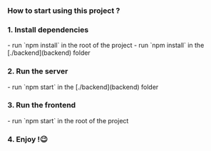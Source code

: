 <h3>How to start using this project ?</h3>

<h3>1. Install dependencies</h3>
 - run `npm install` in the root of the project
 - run `npm install` in the [./backend](backend) folder

<h3>2. Run the server</h3>
 - run `npm start` in the [./backend](backend) folder

<h3>3. Run the frontend</h3>
 - run `npm start` in the root of the project

<h3>4. Enjoy !😉</h3>

